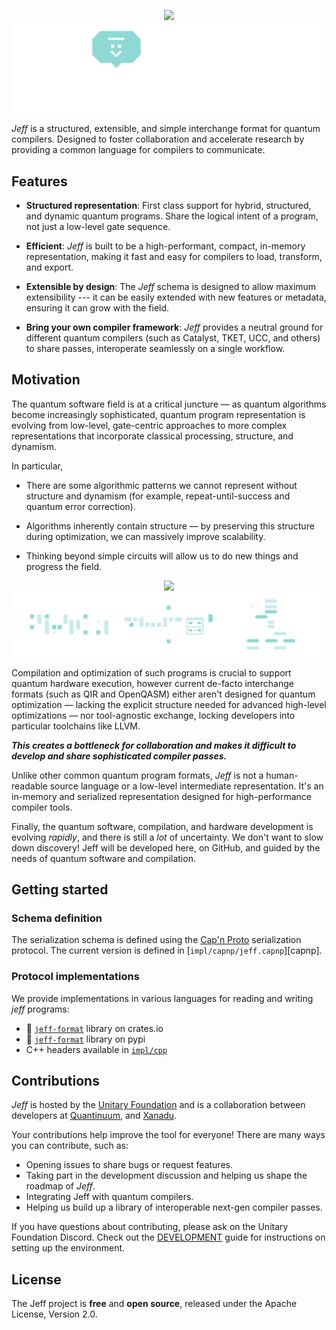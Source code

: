 <p align="center">
  <img src="https://raw.githubusercontent.com/unitaryfoundation/jeff/docs/images/JEFF_github_logo.png#gh-light-mode-only" width="700px">
    <!--
    Use a relative import for the dark mode image. When loading on alternative services (such as PyPI), this
    will fail automatically and show nothing.
    -->
    <img src="./docs/images/JEFF_github_logo_inverted.png#gh-dark-mode-only" width="700px" onerror="this.style.display='none'" alt=""/>
</p>

*Jeff* is a structured, extensible, and simple interchange format for quantum compilers. Designed
to foster collaboration and accelerate research by providing a common language
for compilers to communicate.

## Features

* **Structured representation**: First class support for hybrid, structured, and dynamic quantum
  programs. Share the logical intent of a program, not just a low-level gate sequence.

* **Efficient**: *Jeff* is built to be a high-performant, compact, in-memory representation, making it
  fast and easy for compilers to load, transform, and export.

* **Extensible by design**: The *Jeff* schema is designed to allow maximum extensibility --- it can be
  easily extended with new features or metadata, ensuring it can grow with the field.

* **Bring your own compiler framework**: *Jeff* provides a neutral ground for different quantum
  compilers (such as Catalyst, TKET, UCC, and others) to share passes, interoperate seamlessly
  on a single workflow.

## Motivation

The quantum software field is at a critical juncture — as quantum algorithms become increasingly
sophisticated, quantum program representation is evolving from low-level, gate-centric approaches
to more complex representations that incorporate classical processing, structure, and dynamism.

In particular,

- There are some algorithmic patterns we cannot represent without structure and dynamism
  (for example, repeat-until-success and quantum error correction).

- Algorithms inherently contain structure — by preserving this structure during optimization,
  we can massively improve scalability.

- Thinking beyond simple circuits will allow us to do new things and progress the field.

<p align="center">
  <img src="https://raw.githubusercontent.com/unitaryfoundation/jeff/docs/images/structured-circuit.png#gh-light-mode-only">
    <!--
    Use a relative import for the dark mode image. When loading on alternative services (such as PyPI), this
    will fail automatically and show nothing.
    -->
    <img src="./docs/images/structured-circuit-inverted.png#gh-dark-mode-only" onerror="this.style.display='none'" alt=""/>
</p>

Compilation and optimization of such programs is crucial to support quantum hardware execution,
however current de-facto interchange formats (such as QIR and OpenQASM) either aren't designed for quantum optimization — lacking the explicit
structure needed for advanced high-level optimizations — nor tool-agnostic exchange, locking developers into particular toolchains like LLVM.

***This creates a bottleneck for collaboration and makes it difficult to develop and share
sophisticated compiler passes.***

Unlike other common quantum program formats, *Jeff* is not a human-readable source language or a
low-level intermediate representation. It's an in-memory and serialized representation designed for
high-performance compiler tools.

Finally, the quantum software, compilation, and hardware development is evolving *rapidly*, and
there is still a *lot* of uncertainty. We don't want to slow down discovery! Jeff will be developed
here, on GitHub, and guided by the needs of quantum software and compilation.

## Getting started

### Schema definition

The serialization schema is defined using the
[Cap'n Proto](https://capnproto.org) serialization protocol. The current version
is defined in [`impl/capnp/jeff.capnp`][capnp].

### Protocol implementations

We provide implementations in various languages for reading and writing *jeff*
programs:

- 🦀 [`jeff-format`](https://crates.io/crates/jeff-format) library on crates.io
- 🐍 [`jeff-format`](https://pypi.org/project/jeff-format) library on pypi
- C++ headers available in [`impl/cpp`](https://github.com/unitaryfoundation/jeff/tree/main/impl/cpp)

## Contributions

*Jeff* is hosted by the [Unitary Foundation](https://unitary.foundation/) and is a collaboration between developers at
[Quantinuum](https://www.quantinuum.com), and [Xanadu](https://www.xanadu.ai).

Your contributions help improve the tool for everyone! There are many ways you can contribute, such as:

- Opening issues to share bugs or request features.
- Taking part in the development discussion and helping us shape the roadmap of *Jeff*.
- Integrating Jeff with quantum compilers.
- Helping us build up a library of interoperable next-gen compiler passes.

If you have questions about contributing, please ask on the Unitary Foundation Discord.
Check out the [DEVELOPMENT](https://github.com/unitaryfoundation/jeff/blob/main/DEVELOPMENT.md) guide for instructions on setting up the environment.

## License

The Jeff project is **free** and **open source**, released under the Apache License, Version 2.0.
